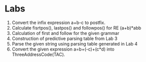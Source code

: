 # Labs

1. Convert the infix expression a+b-c to postfix.
2. Calculate fisrtpos(), lastpos() and followpos() for RE (a+b)*abb
3. Calculation of first and follow for the given grammar
4. Construction of predictive parsing table from Lab 3
5. Parse the given string using parsing table generated in Lab 4
6. Convert the given expression a=b+(-c)+(c*d) into ThreeAddressCode(TAC).
